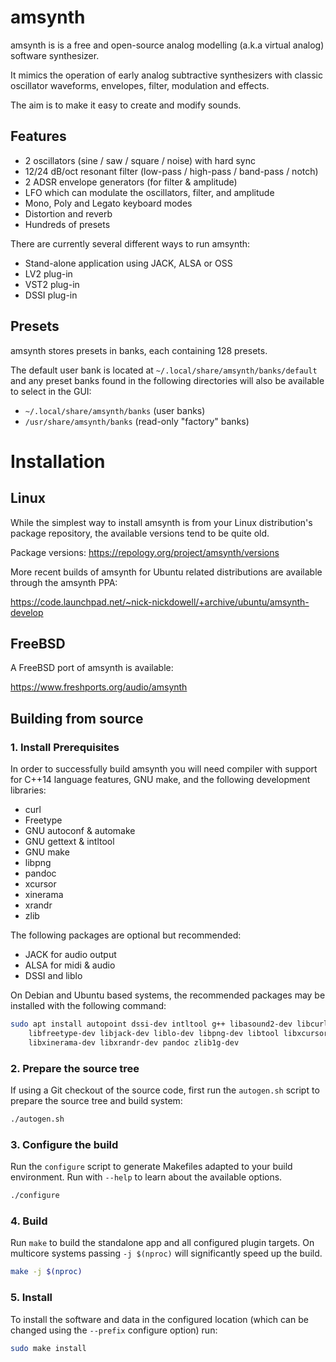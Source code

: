 # amsynth

amsynth is is a free and open-source analog modelling (a.k.a virtual analog)
software synthesizer.

It mimics the operation of early analog subtractive synthesizers with classic
oscillator waveforms, envelopes, filter, modulation and effects.

The aim is to make it easy to create and modify sounds.

## Features

- 2 oscillators (sine / saw / square / noise) with hard sync
- 12/24 dB/oct resonant filter (low-pass / high-pass / band-pass / notch)
- 2 ADSR envelope generators (for filter & amplitude)
- LFO which can modulate the oscillators, filter, and amplitude
- Mono, Poly and Legato keyboard modes
- Distortion and reverb
- Hundreds of presets

There are currently several different ways to run amsynth:

- Stand-alone application using JACK, ALSA or OSS
- LV2 plug-in
- VST2 plug-in
- DSSI plug-in

## Presets

amsynth stores presets in banks, each containing 128 presets.

The default user bank is located at `~/.local/share/amsynth/banks/default`
and any preset banks found in the following directories will also be
available to select in the GUI:

- `~/.local/share/amsynth/banks` (user banks)
- `/usr/share/amsynth/banks` (read-only "factory" banks)

# Installation

## Linux

While the simplest way to install amsynth is from your Linux distribution's
package repository, the available versions tend to be quite old.

Package versions: https://repology.org/project/amsynth/versions

More recent builds of amsynth for Ubuntu related distributions are available
through the amsynth PPA:

https://code.launchpad.net/~nick-nickdowell/+archive/ubuntu/amsynth-develop

## FreeBSD

A FreeBSD port of amsynth is available:

https://www.freshports.org/audio/amsynth

## Building from source

### 1. Install Prerequisites

In order to successfully build amsynth you will need compiler with support for
C++14 language features, GNU make, and the following development libraries:

- curl
- Freetype
- GNU autoconf & automake
- GNU gettext & intltool
- GNU make
- libpng
- pandoc
- xcursor
- xinerama
- xrandr
- zlib

The following packages are optional but recommended:

- JACK for audio output
- ALSA for midi & audio
- DSSI and liblo

On Debian and Ubuntu based systems, the recommended packages may be installed
with the following command:

```sh
sudo apt install autopoint dssi-dev intltool g++ libasound2-dev libcurl4-openssl-dev \
	libfreetype-dev libjack-dev liblo-dev libpng-dev libtool libxcursor-dev \
	libxinerama-dev libxrandr-dev pandoc zlib1g-dev
```

### 2. Prepare the source tree

If using a Git checkout of the source code, first run the `autogen.sh` script
to prepare the source tree and build system:

```sh
./autogen.sh
```

### 3. Configure the build

Run the `configure` script to generate Makefiles adapted to your build
environment. Run with `--help` to learn about the available options.

```sh
./configure
```

### 4. Build

Run `make` to build the standalone app and all configured plugin targets. On
multicore systems passing `-j $(nproc)` will significantly speed up the build.

```sh
make -j $(nproc)
```

### 5. Install

To install the software and data in the configured location (which can be
changed using the `--prefix` configure option) run:

```sh
sudo make install
```

